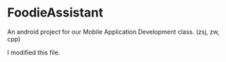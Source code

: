 FoodieAssistant
===============

An android project for our Mobile Application Development class. (zsj, zw, cpp)

I modified this file.